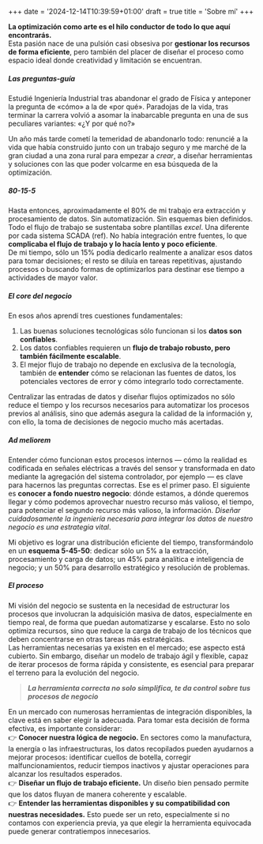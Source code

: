 +++
date = '2024-12-14T10:39:59+01:00'
draft = true
title = 'Sobre mí'
+++

**La optimización como arte es el hilo conductor de todo lo que aquí encontrarás.**  
Esta pasión nace de una pulsión casi obsesiva por **gestionar los recursos de forma eficiente**, pero también del placer de diseñar el proceso como espacio ideal donde creatividad y limitación se encuentran.

##### Las preguntas-guía

Estudié Ingeniería Industrial tras abandonar el grado de Física y anteponer la pregunta de «cómo» a la de «por qué». Paradojas de la vida, tras terminar la carrera volvió a asomar la inabarcable pregunta en una de sus peculiares variantes: «¿Y por qué no?»  

Un año más tarde cometí la temeridad de abandonarlo todo: renuncié a la vida que había construido junto con un trabajo seguro y me marché de la gran ciudad a una zona rural para empezar a *crear*, a diseñar herramientas y soluciones con las que poder volcarme en esa búsqueda de la optimización.

##### 80-15-5

Hasta entonces, aproximadamente el 80% de mi trabajo era extracción y procesamiento de datos. Sin automatización. Sin esquemas bien definidos. Todo el flujo de trabajo se sustentaba sobre plantillas *excel*. Una diferente por cada sistema SCADA (ref). No había integración entre fuentes, lo que **complicaba el flujo de trabajo y lo hacía lento y poco eficiente**.  
De mi tiempo, sólo un 15% podía dedicarlo realmente a analizar esos datos para tomar decisiones; el resto se diluía en tareas repetitivas, ajustando procesos o buscando formas de optimizarlos para destinar ese tiempo a actividades de mayor valor.

##### El *core* del negocio

En esos años aprendí tres cuestiones fundamentales:
1. Las buenas soluciones tecnológicas sólo funcionan si los **datos son confiables**.
2. Los datos confiables requieren un **flujo de trabajo robusto, pero también fácilmente escalable**.
3. El mejor flujo de trabajo no depende en exclusiva de la tecnología, también de **entender** cómo se relacionan las fuentes de datos, los potenciales vectores de error y cómo integrarlo todo correctamente.  

Centralizar las entradas de datos y diseñar flujos optimizados no sólo reduce el tiempo y los recursos necesarios para automatizar los procesos previos al análisis, sino que además asegura la calidad de la información y, con ello, la toma de decisiones de negocio mucho más acertadas.

##### *Ad meliorem*

Entender cómo funcionan estos procesos internos — cómo la realidad es codificada en señales eléctricas a través del sensor y transformada en dato mediante la agregación del sistema controlador, por ejemplo — es clave para hacernos las preguntas correctas. Ese es el primer paso.
El siguiente es **conocer a fondo nuestro negocio**: dónde estamos, a dónde queremos llegar y cómo podemos aprovechar nuestro recurso más valioso, el tiempo, para potenciar el segundo recurso más valioso, la información. *Diseñar cuidadosamente la ingeniería necesaria para integrar los datos de nuestro negocio es una estrategia vital*.  

Mi objetivo es lograr una distribución eficiente del tiempo, transformándolo en un **esquema 5-45-50**: dedicar sólo un 5% a la extracción, procesamiento y carga de datos; un 45% para analítica e inteligencia de negocio; y un 50% para desarrollo estratégico y resolución de problemas.  

##### El proceso

Mi visión del negocio se sustenta en la necesidad de estructurar los procesos que involucran la adquisición masiva de datos, especialmente en tiempo real, de forma que puedan automatizarse y escalarse. Esto no solo optimiza recursos, sino que reduce la carga de trabajo de los técnicos que deben concentrarse en otras tareas más estratégicas.  
Las herramientas necesarias ya existen en el mercado; ese aspecto está cubierto. Sin embargo, diseñar un modelo de trabajo ágil y flexible, capaz de iterar procesos de forma rápida y consistente, es esencial para preparar el terreno para la evolución del negocio.

> ***La herramienta correcta no solo simplifica, te da control sobre tus procesos de negocio***  

En un mercado con numerosas herramientas de integración disponibles, la clave está en saber elegir la adecuada. Para tomar esta decisión de forma efectiva, es importante considerar:    
👉 **Conocer nuestra lógica de negocio.** En sectores como la manufactura, la energía o las infraestructuras, los datos recopilados pueden ayudarnos a mejorar procesos: identificar cuellos de botella, corregir malfuncionamientos, reducir tiempos inactivos y ajustar operaciones para alcanzar los resultados esperados.  
👉 **Diseñar un flujo de trabajo eficiente.** Un diseño bien pensado permite que los datos fluyan de manera coherente y escalable.  
👉 **Entender las herramientas disponibles y su compatibilidad con nuestras necesidades.** Esto puede ser un reto, especialmente si no contamos con experiencia previa, ya que elegir la herramienta equivocada puede generar contratiempos innecesarios.


